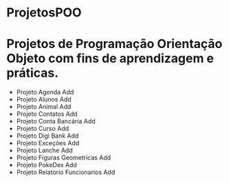# ProjetosPOO
# Projetos de Programação Orientação Objeto com fins de aprendizagem e práticas.
- Projeto Agenda Add
- Projeto Alunos Add
- Projeto Animal Add
- Projeto Contatos Add
- Projeto Conta Bancária Add
- Projeto Curso Add
- Projeto Digi Bank Add
- Projeto Exceções Add
- Projeto Lanche Add
- Projeto Figuras Geometricas Add
- Projeto PokeDex Add
- Projeto Relatorio Funcionarios Add
